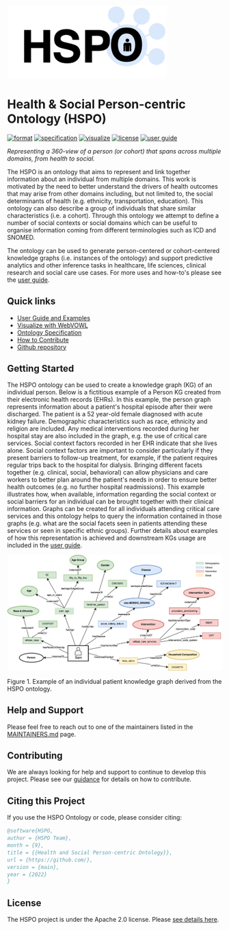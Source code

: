 <img width="373" alt="image" src="docs/img/hspo-logo.png">

# Health & Social Person-centric Ontology  (HSPO)

[![format](https://img.shields.io/badge/Ontology_Format-TTL-blue)](ontology/hspo.ttl)
[![specification](https://img.shields.io/badge/Ontology_Specification-Docs-yellow)](https://ibm.github.io/hspo-ontology/ontology-specification/)
[![visualize](https://img.shields.io/badge/Visualize-WebVOWL-blue)](https://ibm.github.io/hspo-ontology/ontology-specification/webvowl/index.html#)
[![license](https://img.shields.io/badge/License-Apache_2.0-green.svg)](LICENSE)
[![user guide](https://img.shields.io/badge/User_Guide-Docs-yellow)](https://ibm.github.io/hspo-ontology/)

*Representing a 360-view of a person (or cohort) that spans across multiple domains, from health to social.*

The HSPO is an ontology that aims to represent and link together information about an individual from multiple domains. This work is motivated by the need to better understand the drivers of health outcomes that may arise from other domains including, but not limited to, the social determinants of health (e.g. ethnicity, transportation, education). This ontology can also describe a group of individuals that share similar characteristics (i.e. a cohort). Through this ontology we attempt to define a number of social contexts or social domains which can be useful to organise information coming from different terminologies such as ICD and SNOMED. 

The ontology can be used to generate person-centered or cohort-centered knowledge graphs (i.e. instances of the ontology) and support predictive analytics and other inference tasks in healthcare, life sciences, clinical research and social care use cases. For more uses and how-to's please see the [user guide](https://ibm.github.io/hspo-ontology/).

## Quick links

- [User Guide and Examples](https://ibm.github.io/hspo-ontology/)
- [Visualize with WebVOWL](https://ibm.github.io/hspo-ontology/ontology-specification/webvowl/index.html#)
- [Ontology Specification](https://ibm.github.io/hspo-ontology/ontology-specification/)
- [How to Contribute](CONTRIBUTING.md)
- [Github repository](https://github.com/IBM/hspo-ontology)

## Getting Started

The HSPO ontology can be used to create a knowledge graph (KG) of an individual person. Below is a fictitious example of a Person KG created from their electronic health records (EHRs). In this example, the person graph represents information about a patient's hospital episode after their were discharged. The patient is a 52 year-old female diagnosed with acute kidney failure. Demographic characteristics such as race, ethnicity and religion are included. Any medical interventions recorded during her hospital stay are also included in the graph, e.g. the use of critical care services. Social context factors recorded in her EHR indicate that she lives alone. Social context factors are important to consider particularly if they present barriers to follow-up treatment, for example, if the patient requires regular trips back to the hospital for dialysis. Bringing different facets together (e.g. clinical, social, behavioral) can allow physicians and care workers to better plan around the patient's needs in order to ensure better health outcomes (e.g. no further hospital readmissions). This example illustrates how, when available, information regarding the social context or social barriers for an individual can be brought together with their clinical information. Graphs can be created for all individuals attending critical care services and this ontology helps to query the information contained in those graphs (e.g. what are the social facets seen in patients attending these services or seen in specific ethnic groups). Further details about examples of how this representation is achieved and downstream KGs usage are included in the [user guide](https://ibm.github.io/hspo-ontology/).

<img width="1140" src="docs/img/hspo-sam-main-example.png">

Figure 1. Example of an individual patient knowledge graph derived from the HSPO ontology.

## Help and Support

Please feel free to reach out to one of the maintainers listed in the [MAINTAINERS.md](MAINTAINERS.md) page.

## Contributing 

We are always looking for help and support to continue to develop this project. Please see our [guidance](CONTRIBUTING.md) for details on how to contribute.

## Citing this Project

If you use the HSPO Ontology or code, please consider citing:

```bib
@software{HSPO,
author = {HSPO Team},
month = {9},
title = {{Health and Social Person-centric Ontology}},
url = {https://github.com/},
version = {main},
year = {2022}
}
```

## License

The HSPO project is under the Apache 2.0 license. Please [see details here](LICENSE).
